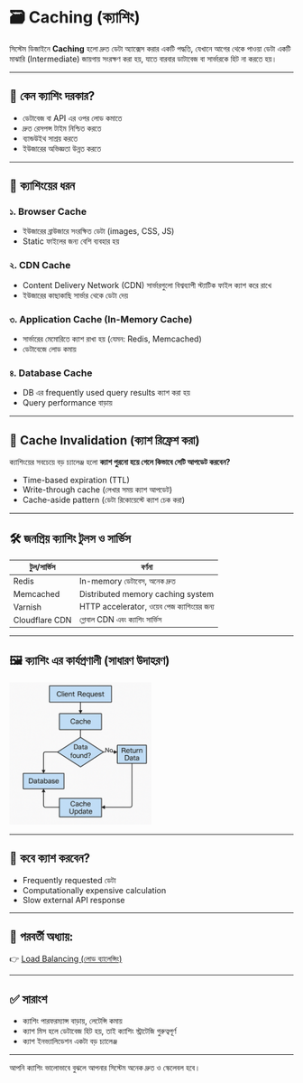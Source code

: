 # 🗃️ Caching (ক্যাশিং)

সিস্টেম ডিজাইনে **Caching** হলো দ্রুত ডেটা অ্যাক্সেস করার একটি পদ্ধতি, যেখানে আগের থেকে পাওয়া ডেটা একটি মাঝারি (Intermediate) জায়গায় সংরক্ষণ করা হয়, যাতে বারবার ডাটাবেজ বা সার্ভারকে হিট না করতে হয়।

---

## 🎯 কেন ক্যাশিং দরকার?

- ডেটাবেজ বা API এর ওপর লোড কমাতে
- দ্রুত রেসপন্স টাইম নিশ্চিত করতে
- ব্যান্ডউইথ সাশ্রয় করতে
- ইউজারের অভিজ্ঞতা উন্নত করতে

---

## 🧱 ক্যাশিংয়ের ধরন

### ১. Browser Cache

- ইউজারের ব্রাউজারে সংরক্ষিত ডেটা (images, CSS, JS)
- Static ফাইলের জন্য বেশি ব্যবহার হয়

### ২. CDN Cache

- Content Delivery Network (CDN) সার্ভারগুলো বিশ্বব্যাপী স্ট্যাটিক ফাইল ক্যাশ করে রাখে
- ইউজারের কাছাকাছি সার্ভার থেকে ডেটা দেয়

### ৩. Application Cache (In-Memory Cache)

- সার্ভারের মেমোরিতে ক্যাশ রাখা হয় (যেমন: Redis, Memcached)
- ডেটাবেজে লোড কমায়

### ৪. Database Cache

- DB এর frequently used query results ক্যাশ করা হয়
- Query performance বাড়ায়

---

## 🔄 Cache Invalidation (ক্যাশ রিফ্রেশ করা)

ক্যাশিংয়ের সবচেয়ে বড় চ্যালেঞ্জ হলো **ক্যাশ পুরনো হয়ে গেলে কিভাবে সেটি আপডেট করবেন?**

- Time-based expiration (TTL)
- Write-through cache (লেখার সময় ক্যাশ আপডেট)
- Cache-aside pattern (ডেটা রিকোয়েস্টে ক্যাশ চেক করা)

---

## 🛠️ জনপ্রিয় ক্যাশিং টুলস ও সার্ভিস

| টুল/সার্ভিস | বর্ণনা |
|-------------|---------|
| Redis       | In-memory ডেটাবেস, অনেক দ্রুত |
| Memcached   | Distributed memory caching system |
| Varnish     | HTTP accelerator, ওয়েব পেজ ক্যাশিংয়ের জন্য |
| Cloudflare CDN | গ্লোবাল CDN এবং ক্যাশিং সার্ভিস |

---

## 🖼️ ক্যাশিং এর কার্যপ্রণালী (সাধারণ উদাহরণ)

<img src="../assets/diagrams/caching-workflow.png" alt="Caching Workflow" style="width:50%;"/>


---

## 📌 কবে ক্যাশ করবেন?

- Frequently requested ডেটা
- Computationally expensive calculation
- Slow external API response

---

## 📎 পরবর্তী অধ্যায়:

👉 [Load Balancing (লোড ব্যালেন্সিং)](load-balancing.md)

---

## ✅ সারাংশ

- ক্যাশিং পারফরম্যান্স বাড়ায়, লেটেন্সি কমায়
- ক্যাশ মিস হলে ডেটাবেজ হিট হয়, তাই ক্যাশিং স্ট্রাটেজি গুরুত্বপূর্ণ
- ক্যাশ ইনভ্যালিডেশন একটা বড় চ্যালেঞ্জ

---

আপনি ক্যাশিং ভালোভাবে বুঝলে আপনার সিস্টেম অনেক দ্রুত ও স্কেলেবল হবে।

